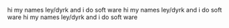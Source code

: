 hi my names ley/dyrk and i do soft ware
hi my names ley/dyrk and i do soft ware
hi my names ley/dyrk and i do soft ware
